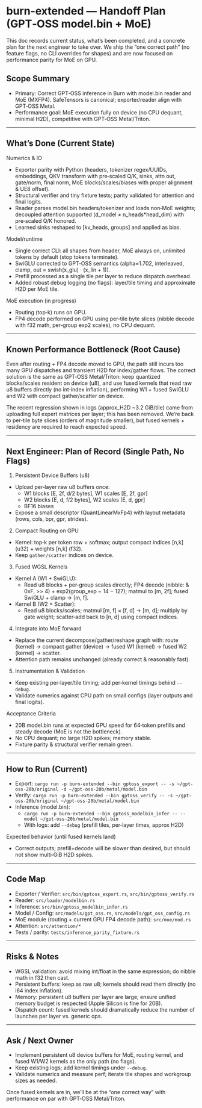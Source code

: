 # burn-extended — Handoff Plan (GPT‑OSS model.bin + MoE)

This doc records current status, what’s been completed, and a concrete plan for the next engineer to take over. We ship the “one correct path” (no feature flags, no CLI overrides for shapes) and are now focused on performance parity for MoE on GPU.

## Scope Summary
- Primary: Correct GPT‑OSS inference in Burn with model.bin reader and MoE (MXFP4). SafeTensors is canonical; exporter/reader align with GPT‑OSS Metal.
- Performance goal: MoE execution fully on device (no CPU dequant, minimal H2D), competitive with GPT‑OSS Metal/Triton.

---

## What’s Done (Current State)

Numerics & IO
- Exporter parity with Python (headers, tokenizer regex/UUIDs, embeddings, QKV transform with pre‑scaled Q/K, sinks, attn out, gate/norm, final norm, MoE blocks/scales/biases with proper alignment & UE8 offset).
- Structural verifier and tiny fixture tests; parity validated for attention and final logits.
- Reader parses model.bin headers/tokenizer and loads non‑MoE weights; decoupled attention supported (d_model ≠ n_heads*head_dim) with pre‑scaled Q/K honored.
- Learned sinks reshaped to [kv_heads, groups] and applied as bias.

Model/runtime
- Single correct CLI: all shapes from header, MoE always on, unlimited tokens by default (stop tokens terminate).
- SwiGLU corrected to GPT‑OSS semantics (alpha=1.702, interleaved, clamp, out = swish(x_glu) · (x_lin + 1)).
- Prefill processed as a single tile per layer to reduce dispatch overhead.
- Added robust debug logging (no flags): layer/tile timing and approximate H2D per MoE tile.

MoE execution (in progress)
- Routing (top‑k) runs on GPU.
- FP4 decode performed on GPU using per‑tile byte slices (nibble decode with f32 math, per‑group exp2 scales), no CPU dequant.

---

## Known Performance Bottleneck (Root Cause)

Even after routing + FP4 decode moved to GPU, the path still incurs too many GPU dispatches and transient H2D for index/gather flows. The correct solution is the same as GPT‑OSS Metal/Triton: keep quantized blocks/scales resident on device (u8), and use fused kernels that read raw u8 buffers directly (no int‑index inflation), performing W1 + fused SwiGLU and W2 with compact gather/scatter on device.

The recent regression shown in logs (approx_H2D ~3.2 GiB/tile) came from uploading full expert matrices per layer; this has been removed. We’re back to per‑tile byte slices (orders of magnitude smaller), but fused kernels + residency are required to reach expected speed.

---

## Next Engineer: Plan of Record (Single Path, No Flags)

1) Persistent Device Buffers (u8)
- Upload per‑layer raw u8 buffers once:
  - W1 blocks [E, 2f, d/2 bytes], W1 scales [E, 2f, gpr]
  - W2 blocks [E, d, f/2 bytes], W2 scales [E, d, gpr]
  - BF16 biases
- Expose a small descriptor (QuantLinearMxFp4) with layout metadata (rows, cols, bpr, gpr, strides).

2) Compact Routing on GPU
- Kernel: top‑k per token row + softmax; output compact indices [n,k] (u32) + weights [n,k] (f32).
- Keep `gather/scatter` indices on device.

3) Fused WGSL Kernels
- Kernel A (W1 + SwiGLU):
  - Read u8 blocks + per‑group scales directly; FP4 decode (nibble: & 0xF, >> 4) + exp2(group_exp − 14 − 127); matmul to [m, 2f]; fused SwiGLU + clamp → [m, f].
- Kernel B (W2 + Scatter):
  - Read u8 blocks/scales; matmul [m, f] × [f, d] → [m, d]; multiply by gate weight; scatter‑add back to [n, d] using compact indices.

4) Integrate into MoE forward
- Replace the current decompose/gather/reshape graph with: route (kernel) → compact gather (device) → fused W1 (kernel) → fused W2 (kernel) → scatter.
- Attention path remains unchanged (already correct & reasonably fast).

5) Instrumentation & Validation
- Keep existing per‑layer/tile timing; add per‑kernel timings behind `--debug`.
- Validate numerics against CPU path on small configs (layer outputs and final logits).

Acceptance Criteria
- 20B model.bin runs at expected GPU speed for 64‑token prefills and steady decode (MoE is not the bottleneck).
- No CPU dequant; no large H2D spikes; memory stable.
- Fixture parity & structural verifier remain green.

---

## How to Run (Current)
- Export: `cargo run -p burn-extended --bin gptoss_export -- -s ~/gpt-oss-20b/original -d ~/gpt-oss-20b/metal/model.bin`
- Verify: `cargo run -p burn-extended --bin gptoss_verify -- -s ~/gpt-oss-20b/original ~/gpt-oss-20b/metal/model.bin`
- Inference (model.bin):
  - `cargo run -p burn-extended --bin gptoss_modelbin_infer -- --model ~/gpt-oss-20b/metal/model.bin`
  - With logs: add `--debug` (prefill tiles, per‑layer times, approx H2D)

Expected behavior (until fused kernels land)
- Correct outputs; prefill+decode will be slower than desired, but should not show multi‑GiB H2D spikes.

---

## Code Map
- Exporter / Verifier: `src/bin/gptoss_export.rs`, `src/bin/gptoss_verify.rs`
- Reader: `src/loader/modelbin.rs`
- Inference: `src/bin/gptoss_modelbin_infer.rs`
- Model / Config: `src/models/gpt_oss.rs`, `src/models/gpt_oss_config.rs`
- MoE module (routing + current GPU FP4 decode path): `src/moe/mod.rs`
- Attention: `src/attention/*`
- Tests / parity: `tests/inference_parity_fixture.rs`

---

## Risks & Notes
- WGSL validation: avoid mixing int/float in the same expression; do nibble math in f32 then cast.
- Persistent buffers: keep as raw u8; kernels should read them directly (no i64 index inflation).
- Memory: persistent u8 buffers per layer are large; ensure unified memory budget is respected (Apple Silicon is fine for 20B).
- Dispatch count: fused kernels should dramatically reduce the number of launches per layer vs. generic ops.

---

## Ask / Next Owner
- Implement persistent u8 device buffers for MoE, routing kernel, and fused W1/W2 kernels as the only path (no flags).
- Keep existing logs; add kernel timings under `--debug`.
- Validate numerics and measure perf; iterate tile shapes and workgroup sizes as needed.

Once fused kernels are in, we’ll be at the “one correct way” with performance on par with GPT‑OSS Metal/Triton.
